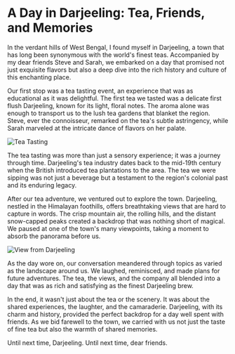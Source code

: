 # A Day in Darjeeling: Tea, Friends, and Memories

In the verdant hills of West Bengal, I found myself in Darjeeling, a town that has long been synonymous with the world's finest teas. Accompanied by my dear friends Steve and Sarah, we embarked on a day that promised not just exquisite flavors but also a deep dive into the rich history and culture of this enchanting place.

Our first stop was a tea tasting event, an experience that was as educational as it was delightful. The first tea we tasted was a delicate first flush Darjeeling, known for its light, floral notes. The aroma alone was enough to transport us to the lush tea gardens that blanket the region. Steve, ever the connoisseur, remarked on the tea's subtle astringency, while Sarah marveled at the intricate dance of flavors on her palate.

![Tea Tasting](./picture_1.jpg)

The tea tasting was more than just a sensory experience; it was a journey through time. Darjeeling's tea industry dates back to the mid-19th century when the British introduced tea plantations to the area. The tea we were sipping was not just a beverage but a testament to the region's colonial past and its enduring legacy.

After our tea adventure, we ventured out to explore the town. Darjeeling, nestled in the Himalayan foothills, offers breathtaking views that are hard to capture in words. The crisp mountain air, the rolling hills, and the distant snow-capped peaks created a backdrop that was nothing short of magical. We paused at one of the town's many viewpoints, taking a moment to absorb the panorama before us.

![View from Darjeeling](./picture_2.jpg)

As the day wore on, our conversation meandered through topics as varied as the landscape around us. We laughed, reminisced, and made plans for future adventures. The tea, the views, and the company all blended into a day that was as rich and satisfying as the finest Darjeeling brew.

In the end, it wasn't just about the tea or the scenery. It was about the shared experiences, the laughter, and the camaraderie. Darjeeling, with its charm and history, provided the perfect backdrop for a day well spent with friends. As we bid farewell to the town, we carried with us not just the taste of fine tea but also the warmth of shared memories.

Until next time, Darjeeling. Until next time, dear friends.